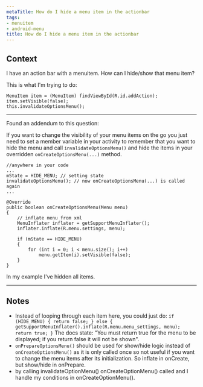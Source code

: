 ```yaml
---
metaTitle: How do I hide a menu item in the actionbar
tags:
- menuitem
- android-menu
title: How do I hide a menu item in the actionbar
---
```


## Context

I have an action bar with a menuitem. How can I hide/show that menu item?


This is what I'm trying to do:



```
MenuItem item = (MenuItem) findViewById(R.id.addAction);
item.setVisible(false);
this.invalidateOptionsMenu();

```


---

Found an addendum to this question:


If you want to change the visibility of your menu items on the go you just need to set a member variable in your activity to remember that you want to hide the menu and call `invalidateOptionsMenu()` and hide the items in your overridden `onCreateOptionsMenu(...)` method.



```
//anywhere in your code
...
mState = HIDE_MENU; // setting state
invalidateOptionsMenu(); // now onCreateOptionsMenu(...) is called again
...

@Override
public boolean onCreateOptionsMenu(Menu menu)
{
    // inflate menu from xml
    MenuInflater inflater = getSupportMenuInflater();
    inflater.inflate(R.menu.settings, menu);

    if (mState == HIDE_MENU)
    {
        for (int i = 0; i < menu.size(); i++)
            menu.getItem(i).setVisible(false);
    }
}

```

In my example I've hidden all items.



---

## Notes

- Instead of looping through each item here, you could just do: `if (HIDE_MENU) { return false; } else { getSupportMenuInflater().inflate(R.menu.menu_settings, menu); return true; }` The docs state: "You must return true for the menu to be displayed; if you return false it will not be shown".
- `onPrepareOptionsMenu()` should be used for show/hide logic instead of  `onCreateOptionsMenu()` as it is only called once so not useful if you want to change the menu items after its initialization. So inflate in onCreate, but show/hide in onPrepare.
- by calling invalidateOptionMenu() onCreateOptionMenu() called and I handle my conditions in onCreateOptionMenu().
